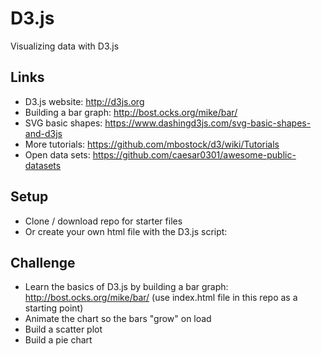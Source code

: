 # D3.js
Visualizing data with D3.js

## Links
* D3.js website: http://d3js.org
* Building a bar graph: http://bost.ocks.org/mike/bar/
* SVG basic shapes:  https://www.dashingd3js.com/svg-basic-shapes-and-d3js
* More tutorials: https://github.com/mbostock/d3/wiki/Tutorials
* Open data sets: https://github.com/caesar0301/awesome-public-datasets


## Setup
* Clone / download repo for starter files
* Or create your own html file with the D3.js script:  <script src="https://cdnjs.cloudflare.com/ajax/libs/d3/3.5.6/d3.min.js" charset="utf-8"></script>



## Challenge
* Learn the basics of D3.js by building a bar graph: http://bost.ocks.org/mike/bar/ (use index.html file in this repo as a starting point)
* Animate the chart so the bars "grow" on load 
* Build a scatter plot
* Build a pie chart

